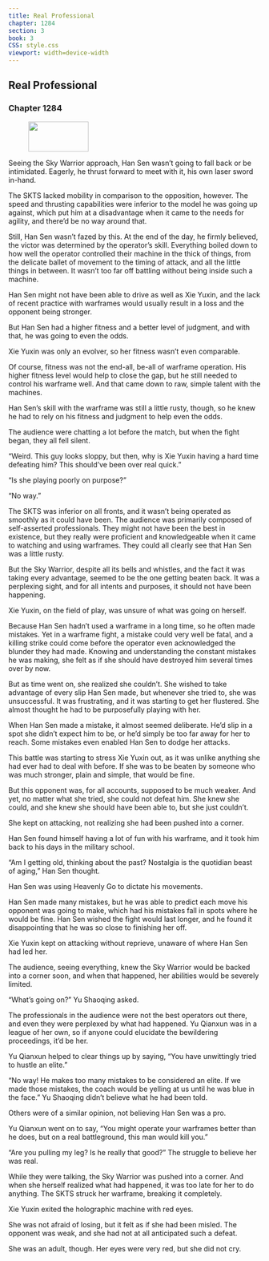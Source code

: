 ```yaml
---
title: Real Professional
chapter: 1284
section: 3
book: 3
CSS: style.css
viewport: width=device-width
---
```


## Real Professional

### Chapter 1284

<figure>
	<img src="../Images/gem.gif" alt="" id="gem" width="120" height="60" />
</figure>

Seeing the Sky Warrior approach, Han Sen wasn’t going to fall back or be intimidated. Eagerly, he thrust forward to meet with it, his own laser sword in-hand.

The SKTS lacked mobility in comparison to the opposition, however. The speed and thrusting capabilities were inferior to the model he was going up against, which put him at a disadvantage when it came to the needs for agility, and there’d be no way around that.

Still, Han Sen wasn’t fazed by this. At the end of the day, he firmly believed, the victor was determined by the operator’s skill. Everything boiled down to how well the operator controlled their machine in the thick of things, from the delicate ballet of movement to the timing of attack, and all the little things in between. It wasn’t too far off battling without being inside such a machine.

Han Sen might not have been able to drive as well as Xie Yuxin, and the lack of recent practice with warframes would usually result in a loss and the opponent being stronger.

But Han Sen had a higher fitness and a better level of judgment, and with that, he was going to even the odds.

Xie Yuxin was only an evolver, so her fitness wasn’t even comparable.

Of course, fitness was not the end-all, be-all of warframe operation. His higher fitness level would help to close the gap, but he still needed to control his warframe well. And that came down to raw, simple talent with the machines.

Han Sen’s skill with the warframe was still a little rusty, though, so he knew he had to rely on his fitness and judgment to help even the odds.

The audience were chatting a lot before the match, but when the fight began, they all fell silent.

“Weird. This guy looks sloppy, but then, why is Xie Yuxin having a hard time defeating him? This should’ve been over real quick.”

“Is she playing poorly on purpose?”

“No way.”

The SKTS was inferior on all fronts, and it wasn’t being operated as smoothly as it could have been. The audience was primarily composed of self-asserted professionals. They might not have been the best in existence, but they really were proficient and knowledgeable when it came to watching and using warframes. They could all clearly see that Han Sen was a little rusty.

But the Sky Warrior, despite all its bells and whistles, and the fact it was taking every advantage, seemed to be the one getting beaten back. It was a perplexing sight, and for all intents and purposes, it should not have been happening.

Xie Yuxin, on the field of play, was unsure of what was going on herself.

Because Han Sen hadn’t used a warframe in a long time, so he often made mistakes. Yet in a warframe fight, a mistake could very well be fatal, and a killing strike could come before the operator even acknowledged the blunder they had made. Knowing and understanding the constant mistakes he was making, she felt as if she should have destroyed him several times over by now.

But as time went on, she realized she couldn’t. She wished to take advantage of every slip Han Sen made, but whenever she tried to, she was unsuccessful. It was frustrating, and it was starting to get her flustered. She almost thought he had to be purposefully playing with her.

When Han Sen made a mistake, it almost seemed deliberate. He’d slip in a spot she didn’t expect him to be, or he’d simply be too far away for her to reach. Some mistakes even enabled Han Sen to dodge her attacks.

This battle was starting to stress Xie Yuxin out, as it was unlike anything she had ever had to deal with before. If she was to be beaten by someone who was much stronger, plain and simple, that would be fine.

But this opponent was, for all accounts, supposed to be much weaker. And yet, no matter what she tried, she could not defeat him. She knew she could, and she knew she should have been able to, but she just couldn’t.

She kept on attacking, not realizing she had been pushed into a corner.

Han Sen found himself having a lot of fun with his warframe, and it took him back to his days in the military school.

“Am I getting old, thinking about the past? Nostalgia is the quotidian beast of aging,” Han Sen thought.

Han Sen was using Heavenly Go to dictate his movements.

Han Sen made many mistakes, but he was able to predict each move his opponent was going to make, which had his mistakes fall in spots where he would be fine. Han Sen wished the fight would last longer, and he found it disappointing that he was so close to finishing her off.

Xie Yuxin kept on attacking without reprieve, unaware of where Han Sen had led her.

The audience, seeing everything, knew the Sky Warrior would be backed into a corner soon, and when that happened, her abilities would be severely limited.

“What’s going on?” Yu Shaoqing asked.

The professionals in the audience were not the best operators out there, and even they were perplexed by what had happened. Yu Qianxun was in a league of her own, so if anyone could elucidate the bewildering proceedings, it’d be her.

Yu Qianxun helped to clear things up by saying, “You have unwittingly tried to hustle an elite.”

“No way! He makes too many mistakes to be considered an elite. If we made those mistakes, the coach would be yelling at us until he was blue in the face.” Yu Shaoqing didn’t believe what he had been told.

Others were of a similar opinion, not believing Han Sen was a pro.

Yu Qianxun went on to say, “You might operate your warframes better than he does, but on a real battleground, this man would kill you.”

“Are you pulling my leg? Is he really that good?” The struggle to believe her was real.

While they were talking, the Sky Warrior was pushed into a corner. And when she herself realized what had happened, it was too late for her to do anything. The SKTS struck her warframe, breaking it completely.

Xie Yuxin exited the holographic machine with red eyes.

She was not afraid of losing, but it felt as if she had been misled. The opponent was weak, and she had not at all anticipated such a defeat.

She was an adult, though. Her eyes were very red, but she did not cry.